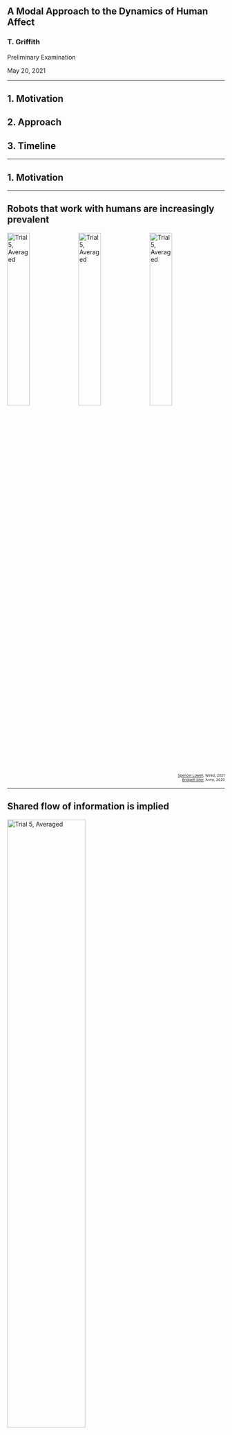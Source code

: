 <!-- .slide: data-background="#ffffff" class="dark" -->

## A Modal Approach to the Dynamics of Human Affect 

### T. Griffith
Preliminary Examination

May 20, 2021

---

<!-- .slide: data-background="#ffffff" class="light" -->

## 1. Motivation
## 2. Approach
## 3. Timeline


---

<!-- .slide: data-background="#ffffff" class="light" -->

## 1. Motivation

---

<!-- .slide: data-background="#ffffff" class="light" -->

## Robots that work with humans are increasingly prevalent

<img src="img/factory.jpg" alt="Trial 5, Averaged" width="32%">
<img src="img/hospital.jpg" alt="Trial 5, Averaged" width="32%">
<img src="img/army.jpg" alt="Trial 5, Averaged" width="32%">

<div style="text-align: right"> <sub><sub><sup><a href="https://www.wired.co.uk/article/robots-in-the-workplace">Spencer Lowell</a>, Wired, 2021</sup></sup></sub></div>
<div style="text-align: right"> <sub><sub><sup><a href="https://www.army.mil/article/240584/army_conducts_major_milestone_tests_in_development_of_next_gen_fighting_system">Bridgett Siter</a>, Army, 2020</sup></sup></sub></div>


---

## Shared flow of information is implied

<img class="plain" src="img/arl-shared.png" alt="Trial 5, Averaged" width="60%">


<div style="text-align: right"> <sub><sub><sub><sub><sup>Barnes, Michael J., Jessie Y. Chen, and Susan Hill. Humans and autonomy: Implications of shared decision making for military operations. US Army Research Laboratory Aberdeen Proving Ground United States, 2017.</sup></sup></sup></sup></sub></div>


---

<!-- .slide: data-background="#ffffff" class="light" -->

## Not just performance

- Automation conundrum
- When SA is lost, [bad](https://dspace.mit.edu/handle/1721.1/70967) [things](https://sanfrancisco.cbslocal.com/2021/05/14/tesla-fatal-california-crash-fontana-was-on-autopilot-chp-says/) [happen](https://features.propublica.org/navy-uss-mccain-crash/navy-installed-touch-screen-steering-ten-sailors-paid-with-their-lives/)

![U.S.S. McCain Accident](img/mccain.jpg)




---

<!-- .slide: data-background="#ffffff" class="light" -->

###  Need descriptions of human cognition and decision making as it is relevant to the ***dynamics*** of human-robot interaction.


- Rigorous
- Transparent
- Non-invasive
- Physiological

---

<!-- .slide: data-background="#ffffff" class="light" -->

##  How is it done now?
<img class="plain" src="img/sota.jpg" alt="Trial 5, Averaged" width="60%">

---

<!-- .slide: data-background="#ffffff" class="light" -->

##  How is it done now?
<img class="plain" src="img/bar_rev.png" alt="Trial 5, Averaged" width="60%">

---


<!-- .slide: data-background="#ffffff" class="light" -->

## 2. Approach


---

<!-- .slide: data-background="#ffffff" class="light" -->

## Key Components of the Approach
<img class="plain" src="img/features2.jpg" alt="Trial 5, Averaged" width="60%">


---

<!-- .slide: data-background="#ffffff" class="light" -->
## 1. EEG is the measure of choice

- Lots of existing knowledge
- Widely available
- Implementation

---

<!-- .slide: data-background="#ffffff" class="light" -->
## 2. System Identification
<img class="plain" src="img/oma_svg.png" alt="Trial 5, Averaged" width="60%">

---

<!-- .slide: data-background="#ffffff" class="light" -->
## 3. State space
$x(k+1)=Ax(k)$

$y(k)=Cx(k)$ 

---

<!-- .slide: data-background="#ffffff" class="light" -->
## 4. Modal decomposition
$A=W \Lambda V$

$A=\begin{bmatrix} w_1 & w_2 &  \ldots & w_n \end{bmatrix} \begin{bmatrix} \lambda_1 & \ldots & 0 \\\ \vdots & \ddots & \vdots \\\ 0 & \ldots & \lambda_n \end{bmatrix} \begin{bmatrix} v_1^T \\\ v_2^T \\\ \vdots \\\ v_n^T \end{bmatrix}$ 

---

<!-- .slide: data-background="#ffffff" class="light" -->

## Modeling Overview
<img class="plain" src="img/overview.png" alt="Trial 5, Averaged" width="20%">


---

<!-- .slide: data-background="#ffffff" class="light" -->

<img class="plain" src="img/journal.png" alt="Trial 5, Averaged" width="50%">


---

<!-- .slide: data-background="#ffffff" class="light" -->

## Brain Modes  are Traveling and Standing
<section>
<img class="plain" src="img/animode.gif" alt="Trial 5, Averaged" style="height:600px;">
<img class="plain" src="img/compass.jpg" alt="Trial 5, Averaged" style="height:600px;">
</section>

<section>
<img class="plain" src="img/animode2.gif" alt="Trial 5, Averaged" style="height:600px;">
<img class="plain" src="img/compass2.jpg" alt="Trial 5, Averaged" style="height:600px;">
</section>

<section>

#### - Comparing normalized complexity plots from two output only decompositions

<img class="plain" src="img/eigenvectors.jpg" alt="Trial 5, Averaged" style="height:600px;">

</section>

---

<!-- .slide: data-background="#ffffff" class="light" -->


## Brain Modes are Physically Significant
#### - An Eigenmode from 32 Channel EEG DEAP data
<img class="plain" src="img/oma1.gif" alt="Trial 5, Averaged" style="height:600px;">
<img class="plain" src="img/oma2.png" alt="Trial 5, Averaged" style="height:600px;">



---

<!-- .slide: data-background="#ffffff" class="light" -->


## Brain Modes are Interpersonally Dependent
#### - Subject Identification from BW Modes (Random Forrest)
<img class="plain" src="img/confmat.jpg" alt="Trial 5, Averaged" width="80%">

---

<!-- .slide: data-background="#ffffff" class="light" -->


## Some Brain Modes are not Interpersonally Dependent
<img class="plain" src="img/commonmodes.png" alt="Trial 5, Averaged" width="40%">

<table>
  <tr>
    <td><img class="plain" src="img/common1.gif" height=480></td>
    <td><img class="plain" src="img/common2.gif" height=480></td>
  </tr>
  <tr>
    <td><sub>Subject 1: Alpha Mode 1</sub></td>
    <td><sub>Subject 2: Alpha Mode 1</sub></td>
  </tr>
 </table>



---



<!-- .slide: data-background="#ffffff" class="light" -->

## Unique Aspects of the Approach
- Online
- Robust Features
- Spatio-temporal
- Linear systems 

---

<!-- .slide: data-background="#ffffff" class="light" -->

## Assumptions and Corner Conditions
- Input is ***unknown***, persistent 
- Stationary
- Scaled
- Linear (!)


---

<!-- .slide: data-background="#ffffff" class="light" -->

## Linearity and the Brain
<img src="img/nonlinear.png" alt="Trial 5, Averaged" width="50%">

:anguished:

---

<!-- .slide: data-background="#ffffff" class="light" -->

## We Must Expect Non-Linear Effects
Leverage the model framework

<!-- .slide: data-background="#ffffff" class="light" -->

---

<!-- .slide: data-background="#ffffff" class="light" -->

## An Adaptive Modal Approach 
<img class="plain" src="img/adapt_est.png" alt="Trial 5, Averaged" width="50%">

---

<!-- .slide: data-background="#ffffff" class="light" -->

## Adaptive UIOs

<section>

<img src="img/conference.png" alt="Trial 5, Averaged" width="50%">

</section>
<section>

### Input Generation

<img class="plain" src="img/zu.png" alt="Trial 5, Averaged" width="30%">
<br>
<img class="plain" src="img/zu2.png" alt="Trial 5, Averaged" width="30%">

</section>

<section>

#### - Toy UIO Example with Uncertain Dynamics

<img class="plain" src="img/state_error_3.png" alt="Trial 5, Averaged" style="height:600px;">
<img class="plain" src="img/input_error_4.png" alt="Trial 5, Averaged" style="height:600px;">

</section>


---

<!-- .slide: data-background="#ffffff" class="light" -->

## Adaptive UIOs for EEG
<img class="plain" src="img/UIO.jpg" alt="Trial 5, Averaged" width="95%">


---


<!-- .slide: data-background="#ffffff" class="light" -->

## 3. Timeline


---

<!-- .slide: data-background="#ffffff" class="light" -->

## Task Breakdown
- Modeling outcomes and affect
- Improve UIO fidelity
- Quantum extensions and decision making (stretch)


---

<!-- .slide: data-background="#ffffff" class="light" -->

### A Burst of Delight
<img src="img/curtains.jpg" alt="Trial 5, Averaged" width="40%">



















